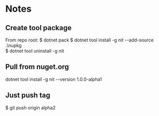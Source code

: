 # Notes

## Create tool package

From repo root:
$ dotnet pack
$ dotnet tool install -g nit --add-source .\nupkg\
$ dotnet tool uninstall -g nit

## Pull from nuget.org

dotnet tool install -g nit --version 1.0.0-alpha1

## Just push tag

$ git push origin alpha2